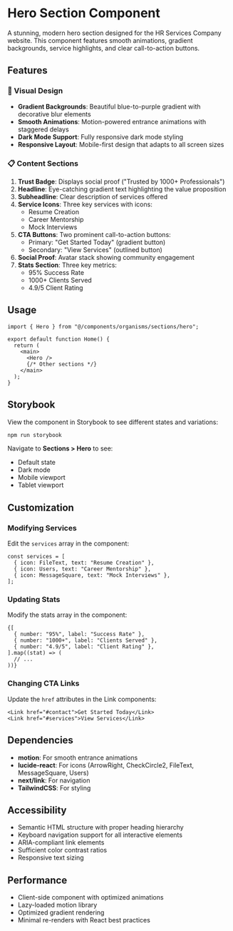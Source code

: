 # Hero Section Component

A stunning, modern hero section designed for the HR Services Company website. This component features smooth animations, gradient backgrounds, service highlights, and clear call-to-action buttons.

## Features

### 🎨 Visual Design

- **Gradient Backgrounds**: Beautiful blue-to-purple gradient with decorative blur elements
- **Smooth Animations**: Motion-powered entrance animations with staggered delays
- **Dark Mode Support**: Fully responsive dark mode styling
- **Responsive Layout**: Mobile-first design that adapts to all screen sizes

### 📋 Content Sections

1. **Trust Badge**: Displays social proof ("Trusted by 1000+ Professionals")
2. **Headline**: Eye-catching gradient text highlighting the value proposition
3. **Subheadline**: Clear description of services offered
4. **Service Icons**: Three key services with icons:
   - Resume Creation
   - Career Mentorship
   - Mock Interviews
5. **CTA Buttons**: Two prominent call-to-action buttons:
   - Primary: "Get Started Today" (gradient button)
   - Secondary: "View Services" (outlined button)
6. **Social Proof**: Avatar stack showing community engagement
7. **Stats Section**: Three key metrics:
   - 95% Success Rate
   - 1000+ Clients Served
   - 4.9/5 Client Rating

## Usage

```tsx
import { Hero } from "@/components/organisms/sections/hero";

export default function Home() {
  return (
    <main>
      <Hero />
      {/* Other sections */}
    </main>
  );
}
```

## Storybook

View the component in Storybook to see different states and variations:

```bash
npm run storybook
```

Navigate to **Sections > Hero** to see:

- Default state
- Dark mode
- Mobile viewport
- Tablet viewport

## Customization

### Modifying Services

Edit the `services` array in the component:

```tsx
const services = [
  { icon: FileText, text: "Resume Creation" },
  { icon: Users, text: "Career Mentorship" },
  { icon: MessageSquare, text: "Mock Interviews" },
];
```

### Updating Stats

Modify the stats array in the component:

```tsx
{[
  { number: "95%", label: "Success Rate" },
  { number: "1000+", label: "Clients Served" },
  { number: "4.9/5", label: "Client Rating" },
].map((stat) => (
  // ...
))}
```

### Changing CTA Links

Update the `href` attributes in the Link components:

```tsx
<Link href="#contact">Get Started Today</Link>
<Link href="#services">View Services</Link>
```

## Dependencies

- **motion**: For smooth entrance animations
- **lucide-react**: For icons (ArrowRight, CheckCircle2, FileText, MessageSquare, Users)
- **next/link**: For navigation
- **TailwindCSS**: For styling

## Accessibility

- Semantic HTML structure with proper heading hierarchy
- Keyboard navigation support for all interactive elements
- ARIA-compliant link elements
- Sufficient color contrast ratios
- Responsive text sizing

## Performance

- Client-side component with optimized animations
- Lazy-loaded motion library
- Optimized gradient rendering
- Minimal re-renders with React best practices
